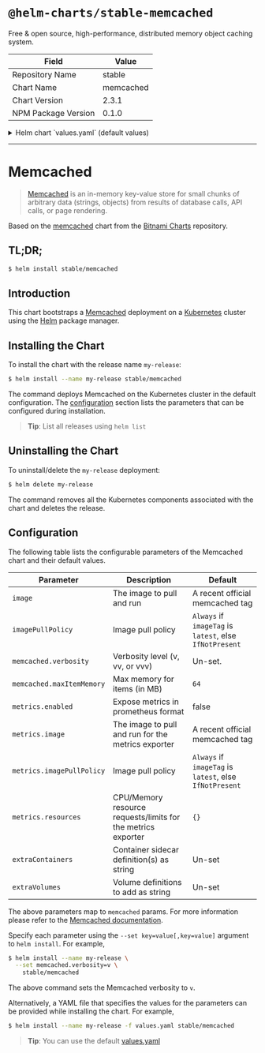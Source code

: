 # `@helm-charts/stable-memcached`

Free & open source, high-performance, distributed memory object caching system.

| Field               | Value     |
| ------------------- | --------- |
| Repository Name     | stable    |
| Chart Name          | memcached |
| Chart Version       | 2.3.1     |
| NPM Package Version | 0.1.0     |

<details>

<summary>Helm chart `values.yaml` (default values)</summary>

```yaml
## Memcached image and tag
## ref: https://hub.docker.com/r/library/memcached/tags/
##
image: memcached:1.5.6-alpine

## Specify a imagePullPolicy
## 'Always' if imageTag is 'latest', else set to 'IfNotPresent'
## ref: http://kubernetes.io/docs/user-guide/images/#pre-pulling-images
##
# imagePullPolicy:
#

## Replica count
replicaCount: 3

## Pod disruption budget minAvailable count
## Ensure this value is lower than replicaCount in order to allow a worker
## node to drain successfully
pdbMinAvailable: 2

## Select AntiAffinity as either hard or soft, default is hard
AntiAffinity: 'hard'

memcached:
  ## Various values that get set as command-line flags.
  ## ref: https://github.com/memcached/memcached/wiki/ConfiguringServer#commandline-arguments
  ##
  maxItemMemory: 64
  verbosity: v
  extendedOptions: modern

## Define various attributes of the service
serviceAnnotations: {}
#  prometheus.io/scrape: "true"

## Configure resource requests and limits
## ref: http://kubernetes.io/docs/user-guide/compute-resources/
##
resources:
  requests:
    memory: 64Mi
    cpu: 50m

nodeSelector: {}

metrics:
  ## Expose memcached metrics in Prometheus format
  enabled: false

  ## Memcached exporter image and tag
  image: quay.io/prometheus/memcached-exporter:v0.4.1

  ## Specify a imagePullPolicy
  ## 'Always' if imageTag is 'latest', else set to 'IfNotPresent'
  ## ref: http://kubernetes.io/docs/user-guide/images/#pre-pulling-images
  ##
  # imagePullPolicy: IfNotPresent

  ## Configure resource requests and limits
  ## ref: http://kubernetes.io/docs/user-guide/compute-resources/
  ##
  resources: {}

extraContainers: |

extraVolumes: |
```

</details>

---

# Memcached

> [Memcached](https://memcached.org/) is an in-memory key-value store for small chunks of arbitrary data (strings, objects) from results of database calls, API calls, or page rendering.

Based on the [memcached](https://github.com/bitnami/charts/tree/master/incubator/memcached) chart from the [Bitnami Charts](https://github.com/bitnami/charts) repository.

## TL;DR;

```bash
$ helm install stable/memcached
```

## Introduction

This chart bootstraps a [Memcached](https://hub.docker.com/_/memcached/) deployment on a [Kubernetes](http://kubernetes.io) cluster using the [Helm](https://helm.sh) package manager.

## Installing the Chart

To install the chart with the release name `my-release`:

```bash
$ helm install --name my-release stable/memcached
```

The command deploys Memcached on the Kubernetes cluster in the default configuration. The [configuration](#configuration) section lists the parameters that can be configured during installation.

> **Tip**: List all releases using `helm list`

## Uninstalling the Chart

To uninstall/delete the `my-release` deployment:

```bash
$ helm delete my-release
```

The command removes all the Kubernetes components associated with the chart and deletes the release.

## Configuration

The following table lists the configurable parameters of the Memcached chart and their default values.

| Parameter                 | Description                                                  | Default                                                 |
| ------------------------- | ------------------------------------------------------------ | ------------------------------------------------------- |
| `image`                   | The image to pull and run                                    | A recent official memcached tag                         |
| `imagePullPolicy`         | Image pull policy                                            | `Always` if `imageTag` is `latest`, else `IfNotPresent` |
| `memcached.verbosity`     | Verbosity level (v, vv, or vvv)                              | Un-set.                                                 |
| `memcached.maxItemMemory` | Max memory for items (in MB)                                 | `64`                                                    |
| `metrics.enabled`         | Expose metrics in prometheus format                          | false                                                   |
| `metrics.image`           | The image to pull and run for the metrics exporter           | A recent official memcached tag                         |
| `metrics.imagePullPolicy` | Image pull policy                                            | `Always` if `imageTag` is `latest`, else `IfNotPresent` |
| `metrics.resources`       | CPU/Memory resource requests/limits for the metrics exporter | `{}`                                                    |
| `extraContainers`         | Container sidecar definition(s) as string                    | Un-set                                                  |
| `extraVolumes`            | Volume definitions to add as string                          | Un-set                                                  |

The above parameters map to `memcached` params. For more information please refer to the [Memcached documentation](https://github.com/memcached/memcached/wiki/ConfiguringServer).

Specify each parameter using the `--set key=value[,key=value]` argument to `helm install`. For example,

```bash
$ helm install --name my-release \
  --set memcached.verbosity=v \
    stable/memcached
```

The above command sets the Memcached verbosity to `v`.

Alternatively, a YAML file that specifies the values for the parameters can be provided while installing the chart. For example,

```bash
$ helm install --name my-release -f values.yaml stable/memcached
```

> **Tip**: You can use the default [values.yaml](values.yaml)
